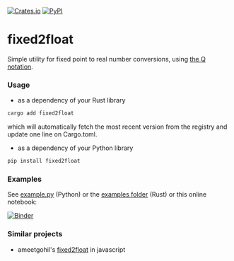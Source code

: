 [![Crates.io](https://img.shields.io/crates/v/fixed2float)](https://crates.io/crates/fixed2float)
[![PyPI](https://img.shields.io/pypi/v/fixed2float)](https://pypi.org/project/fixed2float/)

# fixed2float

Simple utility for fixed point to real number conversions, using [the Q notation](https://en.wikipedia.org/wiki/Fixed-point_arithmetic#Notations).

### Usage

- as a dependency of your Rust library

```sh
cargo add fixed2float
```

which will automatically fetch the most recent version from the registry and update one line on Cargo.toml.

- as a dependency of your Python library

```sh
pip install fixed2float
```


### Examples

See [example.py](https://github.com/urbanij/fixed2float/blob/main/py-fixed2float/example.py) (Python) or the [examples folder](https://github.com/urbanij/fixed2float/tree/main/examples) (Rust) or this online notebook:

[![Binder](https://mybinder.org/badge_logo.svg)](https://mybinder.org/v2/gh/urbanij/fixed2float/HEAD?labpath=py-fixed2float%2Fnotebook.ipynb)


<!-- ### Screencast -->

<!-- [![asciicast](https://asciinema.org/a/463661.svg)](https://asciinema.org/a/463661) -->


### Similar projects

- ameetgohil's [fixed2float](https://www.npmjs.com/package/fixed2float) in javascript
